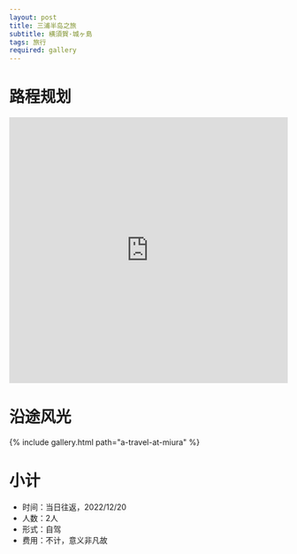 ```yaml
---
layout: post
title: 三浦半岛之旅
subtitle: 横須賀·城ヶ島
tags: 旅行
required: gallery
---
```


# 路程规划

<iframe src="https://www.google.com/maps/embed?pb=!1m14!1m12!1m3!1d85303.85239195678!2d139.64832817201395!3d35.22519771222567!2m3!1f0!2f0!3f0!3m2!1i1024!2i768!4f13.1!5e0!3m2!1szh-CN!2sjp!4v1671626670316!5m2!1szh-CN!2sjp" width="100%" height="480" style="border:0;" loading="lazy"></iframe>

# 沿途风光

{% include gallery.html path="a-travel-at-miura" %}

# 小计

- 时间：当日往返，2022/12/20
- 人数：2人
- 形式：自驾
- 费用：不计，意义非凡故
